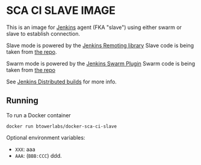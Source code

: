 # SCA CI SLAVE IMAGE

This is an image for [Jenkins](https://jenkins.io) agent (FKA "slave") using either swarm or slave to establish connection.

Slave mode is powered by the [Jenkins Remoting library](https://github.com/jenkinsci/remoting)
Slave code is being taken from [the repo](https://repo.jenkins-ci.org/public/org/jenkins-ci/main/remoting/).

Swarm mode is powered by the [Jenkins Swarm Plugin](https://wiki.jenkins.io/display/JENKINS/Swarm+Plugin)
Swarm code is being taken from [the repo](https://repo.jenkins-ci.org/releases/org/jenkins-ci/plugins/swarm-client/)

See [Jenkins Distributed builds](https://wiki.jenkins-ci.org/display/JENKINS/Distributed+builds) for more info.

## Running

To run a Docker container

    docker run btowerlabs/docker-sca-ci-slave

Optional environment variables:

* `XXX`: aaa
* `AAA`: (`BBB:CCC`) ddd.
